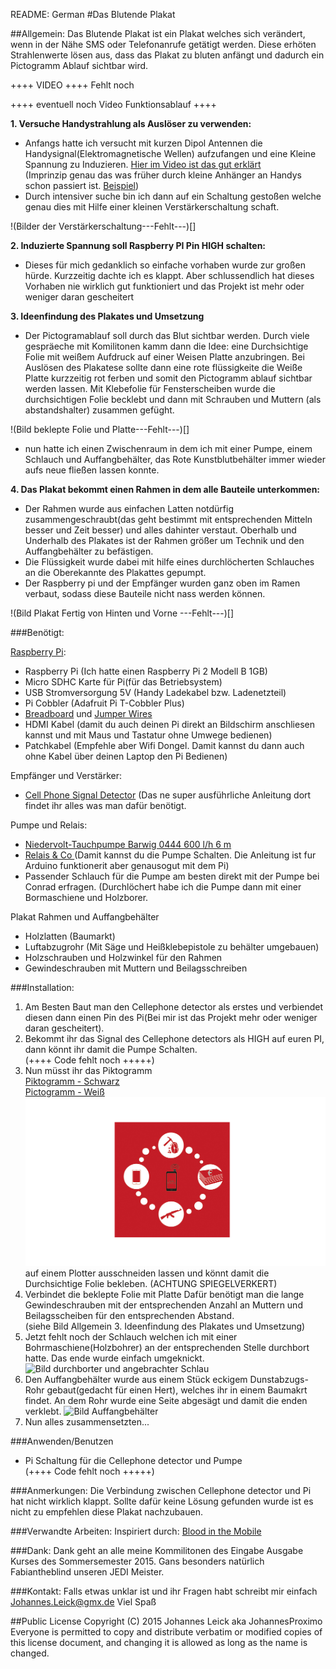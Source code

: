 README: German
#Das Blutende Plakat

##Allgemein:
Das Blutende Plakat ist ein Plakat welches sich verändert, wenn in der Nähe SMS oder Telefonanrufe getätigt werden. Diese erhöten Strahlenwerte lösen aus, dass das Plakat zu bluten anfängt und dadurch ein Pictogramm Ablauf sichtbar wird.


++++ VIDEO ++++ Fehlt noch

++++ eventuell noch Video Funktionsablauf ++++

**1. Versuche Handystrahlung als Auslöser zu verwenden:**

- Anfangs hatte ich versucht mit kurzen Dipol Antennen die Handysignal(Elektromagnetische Wellen) aufzufangen und eine Kleine Spannung zu Induzieren. [Hier im Video ist das gut erklärt](http://www.ebay.de/itm/Flashlight-Handyanhanger-Spanien-Espana-Spain-Handyschmuck-Mobile-Phone-Charm-/261917061109?pt=LH_DefaultDomain_77&hash=item3cfb792ff5)  
(Imprinzip genau das was früher durch kleine Anhänger an Handys schon passiert ist. [Beispiel](http://www.ebay.de/itm/Flashlight-Handyanhanger-Spanien-Espana-Spain-Handyschmuck-Mobile-Phone-Charm-/261917061109?pt=LH_DefaultDomain_77&hash=item3cfb792ff5))  
- Durch intensiver suche bin ich dann auf ein Schaltung gestoßen welche genau dies mit Hilfe einer kleinen Verstärkerschaltung schaft.

!(Bilder der Verstärkerschaltung---Fehlt---)[]

**2. Induzierte Spannung soll Raspberry PI Pin HIGH schalten:**

- Dieses für mich gedanklich so einfache vorhaben wurde zur großen hürde. Kurzzeitig dachte ich es klappt. Aber schlussendlich hat dieses Vorhaben nie wirklich gut funktioniert und das Projekt ist mehr oder weniger daran gescheitert  


**3. Ideenfindung des Plakates und Umsetzung**

- Der Pictogramablauf soll durch das Blut sichtbar werden. Durch viele gespräeche mit Komilitonen kamm dann die Idee: eine Durchsichtige Folie mit weißem Aufdruck auf einer Weisen Platte anzubringen. Bei Auslösen des Plakatese sollte dann eine rote flüssigkeite die Weiße Platte kurzzeitig rot ferben und somit den Pictogramm ablauf sichtbar werden lassen. Mit Klebefolie für Fensterscheiben wurde die durchsichtigen Folie becklebt und dann mit Schrauben und Muttern (als abstandshalter) zusammen gefüght. 

!(Bild beklepte Folie und Platte---Fehlt---)[]

- nun hatte ich einen Zwischenraum in dem ich mit einer Pumpe, einem Schlauch und Auffangbehälter, das Rote Kunstblutbehälter immer wieder aufs neue fließen lassen konnte.

**4. Das Plakat bekommt einen Rahmen in dem alle Bauteile unterkommen:**

- Der Rahmen wurde aus einfachen Latten notdürfig zusammengeschraubt(das geht bestimmt mit entsprechenden Mitteln besser und Zeit besser) und alles dahinter verstaut. Oberhalb und Underhalb des Plakates ist der Rahmen größer um Technik und den Auffangbehälter zu befästigen.
- Die Flüssigkeit wurde dabei mit hilfe eines durchlöcherten Schlauches an die Oberekannte des Plakattes gepumpt.
- Der Raspberry pi und der Empfänger wurden ganz oben im Ramen verbaut, sodass diese Bauteile nicht nass werden können.

!(Bild Plakat Fertig von Hinten und Vorne ---Fehlt---)[]

###Benötigt:

[Raspberry Pi](https://www.tinkersoup.de/raspberry-pi/):

-	Raspberry Pi (Ich hatte einen Raspberry Pi 2 Modell B 1GB)
-	Micro SDHC Karte für Pi(für das Betriebsystem)  
-	USB Stromversorgung 5V (Handy Ladekabel bzw. Ladenetzteil)
-	Pi Cobbler (Adafruit Pi T-Cobbler Plus)
-	[Breadboard](http://www.exp-tech.de/komponenten-zubehoer/breadboards/breadboard-830-630-200) und [Jumper Wires](http://www.exp-tech.de/komponenten-zubehoer/kabel/75-pcs-breadboard-jumper-wires-with-m-m-connectors) 
-	HDMI Kabel (damit du auch deinen Pi direkt an Bildschirm anschliesen kannst und mit Maus und Tastatur ohne Umwege bedienen)  
-	Patchkabel (Empfehle aber Wifi Dongel. Damit kannst du dann auch ohne Kabel über deinen Laptop den Pi Bedienen)  



Empfänger und Verstärker:

-	[Cell Phone Signal Detector](https://www.seattleu.edu/scieng/ece/laboratory/cellphone/) (Das ne super ausführliche Anleitung dort findet ihr alles was man dafür benötigt.

Pumpe und Relais:

-	[Niedervolt-Tauchpumpe Barwig 0444 600 l/h 6 m](http://www.conrad.de/ce/de/product/539090/?gclid=CNnkzrqvkMgCFcFuGwod1a0L6Q&insert_kz=VQ&hk=SEM&WT.srch=1&WT.mc_id=google_pla&s_kwcid=AL!222!3!56269798017!!!g!!&ef_id=U5b7vwAABVnJvAd-:20150924190911:s)  
-	[Relais & Co ](http://www.glacialwanderer.com/hobbyrobotics/?p=9)(Damit kannst du die Pumpe Schalten. Die Anleitung ist fur Arduino funktionerit aber genausogut mit dem Pi)
-	Passender Schlauch für die Pumpe am besten direkt mit der Pumpe bei Conrad erfragen. (Durchlöchert habe ich die Pumpe dann mit einer Bormaschiene und Holzborer.

Plakat Rahmen und Auffangbehälter

-	Holzlatten (Baumarkt)
-	Luftabzugrohr (Mit Säge und Heißklebepistole zu behälter umgebauen)
-	Holzschrauben und Holzwinkel für den Rahmen
-	Gewindeschrauben mit Muttern und Beilagsschreiben



###Installation:

1. Am Besten Baut man den Cellephone detector als erstes und verbiendet diesen dann einen Pin des Pi(Bei mir ist das Projekt mehr oder weniger daran gescheitert).
3. Bekommt ihr das Signal des Cellephone detectors als HIGH auf euren PI, dann könnt ihr damit die Pumpe Schalten.  
(++++ Code fehlt noch +++++) 
4.	Nun müsst ihr das Piktogramm  
[Piktogramm - Schwarz](Pictures/Pictogram-black.ai)  
[Pictogramm - Weiß](Pictures/Pictogram-white.ai)  
![Piktogramme](Pictures/Pictogram.jpg) auf einem Plotter ausschneiden lassen und könnt damit die Durchsichtige Folie bekleben. (ACHTUNG SPIEGELVERKERT)
4. Verbindet die beklepte Folie mit Platte Dafür benötigt man die lange Gewindeschrauben mit der entsprechenden Anzahl an Muttern und Beilagsscheiben für den entsprechenden Abstand.  
(siehe Bild Allgemein 3. Ideenfindung des Plakates und Umsetzung)
5. Jetzt fehlt noch der Schlauch welchen ich mit einer Bohrmaschiene(Holzbohrer) an der entsprechenden Stelle durchbort hatte. Das ende wurde einfach umgeknickt.
![Bild durchborter und angebrachter Schlau](Pictures/Tube.jpg)
6. Den Auffangbehälter wurde aus einem Stück eckigem Dunstabzugs-Rohr gebaut(gedacht für einen Hert), welches ihr in einem Baumakrt findet. An dem Rohr wurde eine Seite abgesägt und damit die enden verklebt.
![Bild Auffangbehälter](Pictures/Rohr.jpg)
6. Nun alles zusammensetzten...


###Anwenden/Benutzen

- Pi Schaltung für die Cellephone detector und Pumpe  
(++++ Code fehlt noch +++++)


###Anmerkungen:
Die Verbindung zwischen Cellephone detector und Pi hat nicht wirklich klappt. Sollte dafür keine Lösung gefunden wurde ist es nicht zu empfehlen diese Plakat nachzubauen.

###Verwandte Arbeiten:
Inspiriert durch: [Blood in the Mobile](https://facebook.com/bloodinthemobile)

###Dank:
Dank geht an alle meine Kommilitonen des Eingabe Ausgabe Kurses des Sommersemester 2015. Gans besonders natürlich Fabiantheblind unseren JEDI Meister.

###Kontakt:
Falls etwas unklar ist und ihr Fragen habt schreibt mir einfach Johannes.Leick@gmx.de
Viel Spaß

##Public License
Copyright (C) 2015 Johannes Leick aka JohannesProximo Everyone is permitted to copy and distribute verbatim or modified copies of this license document, and changing it is allowed as long as the name is changed.
